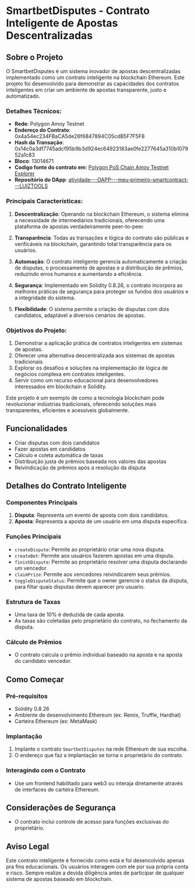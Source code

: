 # SmartbetDisputes - Contrato Inteligente de Apostas Descentralizadas

## Sobre o Projeto

O SmartbetDisputes é um sistema inovador de apostas descentralizadas implementado como um contrato inteligente na blockchain Ethereum. Este projeto foi desenvolvido para demonstrar as capacidades dos contratos inteligentes em criar um ambiente de apostas transparente, justo e automatizado.

### Detalhes Técnicos:

- **Rede**: Polygon Amoy Testnet
- **Endereço do Contrato**: 0x4a54ec234FBaCA5de26f6847894C05cdB5F7F5F8
- **Hash da Transação**: 0x14c0a3df7745adcf95b9b3d924ec64923183ae0fe2277645a310b107952a1c83
- **Bloco**: 13014671
- **Codigo fonte do contrato em**: [Polygon PoS Chain Amoy Testnet Explorer](https://amoy.polygonscan.com/address/0x4a54ec234FBaCA5de26f6847894C05cdB5F7F5F8#code)
- **Repositório do DApp**: [atividade---DAPP---meu-primeiro-smartcontract---LUIZTOOLS](https://github.com/DDR23/atividade---DAPP---meu-primeiro-smartcontract---LUIZTOOLS)

### Principais Características:

1. **Descentralização**: Operando na blockchain Ethereum, o sistema elimina a necessidade de intermediários tradicionais, oferecendo uma plataforma de apostas verdadeiramente peer-to-peer.

2. **Transparência**: Todas as transações e lógica do contrato são públicas e verificáveis na blockchain, garantindo total transparência para os usuários.

3. **Automação**: O contrato inteligente gerencia automaticamente a criação de disputas, o processamento de apostas e a distribuição de prêmios, reduzindo erros humanos e aumentando a eficiência.

4. **Segurança**: Implementado em Solidity 0.8.26, o contrato incorpora as melhores práticas de segurança para proteger os fundos dos usuários e a integridade do sistema.

5. **Flexibilidade**: O sistema permite a criação de disputas com dois candidatos, adaptável a diversos cenários de apostas.

### Objetivos do Projeto:

1. Demonstrar a aplicação prática de contratos inteligentes em sistemas de apostas.
2. Oferecer uma alternativa descentralizada aos sistemas de apostas tradicionais.
3. Explorar os desafios e soluções na implementação de lógica de negócios complexa em contratos inteligentes.
4. Servir como um recurso educacional para desenvolvedores interessados em blockchain e Solidity.

Este projeto é um exemplo de como a tecnologia blockchain pode revolucionar indústrias tradicionais, oferecendo soluções mais transparentes, eficientes e acessíveis globalmente.

## Funcionalidades
- Criar disputas com dois candidatos
- Fazer apostas em candidatos
- Cálculo e coleta automática de taxas
- Distribuição justa de prêmios baseada nos valores das apostas
- Reivindicação de prêmios após a resolução da disputa

## Detalhes do Contrato Inteligente

### Componentes Principais
1. **Disputa**: Representa um evento de aposta com dois candidatos.
2. **Aposta**: Representa a aposta de um usuário em uma disputa específica.

### Funções Principais
- `createDispute`: Permite ao proprietário criar uma nova disputa.
- `createBet`: Permite aos usuários fazerem apostas em uma disputa.
- `finishDispute`: Permite ao proprietário resolver uma disputa declarando um vencedor.
- `claimPrize`: Permite aos vencedores reivindicarem seus prêmios.
- `toggleDisputeStatus`: Permite que o owner gerencie o status da disputa, para filtar quais disputas devem aparecer pro usuario.

### Estrutura de Taxas
- Uma taxa de 10% é deduzida de cada aposta.
- As taxas são coletadas pelo proprietário do contrato, no fechamento da disputa.

### Cálculo de Prêmios
- O contrato calcula o prêmio individual baseado na aposta e na aposta do candidato vencedor.

## Como Começar

### Pré-requisitos
- Solidity 0.8.26
- Ambiente de desenvolvimento Ethereum (ex: Remix, Truffle, Hardhat)
- Carteira Ethereum (ex: MetaMask)

### Implantação
1. Implante o contrato `SmartbetDisputes` na rede Ethereum de sua escolha.
2. O endereço que faz a implantação se torna o proprietário do contrato.

### Interagindo com o Contrato
- Use um frontend habilitado para web3 ou interaja diretamente através de interfaces de carteira Ethereum.

## Considerações de Segurança
- O contrato inclui controle de acesso para funções exclusivas do proprietário.

## Aviso Legal
Este contrato inteligente é fornecido como está e foi desencolvido apenas pra fins educacionais. Os usuários interagem com ele por sua própria conta e risco. Sempre realize a devida diligência antes de participar de qualquer sistema de apostas baseado em blockchain.

